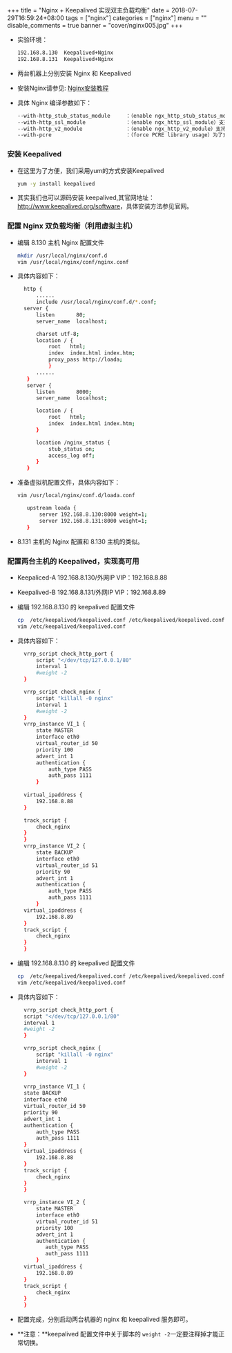 +++
title = "Nginx + Keepalived 实现双主负载均衡"
date = 2018-07-29T16:59:24+08:00
tags = ["nginx"]
categories = ["nginx"]
menu = ""
disable_comments = true
banner = "cover/nginx005.jpg"
+++

- 实验环境： 
  
  ```bash
  192.168.8.130  Keepalived+Nginx
  192.168.8.131  Keepalived+Nginx
  ```

- 两台机器上分别安装 Nginx 和 Keepalived
- 安装Nginx请参见: [Nginx安装教程](nginx-installation-and-config.md)
- 具体 Nginx 编译参数如下：


  ```bash
  --with-http_stub_status_module     ：（enable ngx_http_stub_status_module）支持Nginx状态查询
  --with-http_ssl_module             ：（enable ngx_http_ssl_module）支持https
  --with-http_v2_module              ：（enable ngx_http_v2_module）支持Google的spdy，需要ssl支持
  --with-pcre                        ：（force PCRE library usage）为了支持rewrite重写功能，必须指定pcre
  ```

### 安装 Keepalived
- 在这里为了方便，我们采用yum的方式安装Keepalived
  
  ```bash
  yum -y install keepalived
  ```
- 其实我们也可以源码安装 keepalived,其官网地址：<http://www.keepalived.org/software>，具体安装方法参见官网。


### 配置 Nginx 双负载均衡（利用虚拟主机）
- 编辑 8.130 主机 Nginx 配置文件
  
  ```bash
  mkdir /usr/local/nginx/conf.d
  vim /usr/local/nginx/conf/nginx.conf
  ```
- 具体内容如下：
  
  ```bash
    http {
        ......
        include /usr/local/nginx/conf.d/*.conf;
    server {
        listen       80;
        server_name  localhost;

        charset utf-8;
        location / {
            root   html;
            index  index.html index.htm;
            proxy_pass http://loada;
            }
        ......
     }
     server {
        listen       8000;
        server_name  localhost;

        location / {
            root   html;
            index  index.html index.htm;
        }

        location /nginx_status {
            stub_status on;
            access_log off;
        }
     }
  ```

- 准备虚拟机配置文件，具体内容如下：
  
  ```bash
  vim /usr/local/nginx/conf.d/loada.conf
  ```

  ```bash
     upstream loada {
         server 192.168.8.130:8000 weight=1;
         server 192.168.8.131:8000 weight=1;
     }
  ```
- 8.131 主机的 Nginx 配置和 8.130 主机的类似。
   
### 配置两台主机的 Keepalived，实现高可用
- Keepaliced-A 192.168.8.130/外网IP  VIP：192.168.8.88
- Keepalived-B 192.168.8.131/外网IP  VIP：192.168.8.89
- 编辑 192.168.8.130 的 keepalived 配置文件
  
  ```bash
  cp  /etc/keepalived/keepalived.conf /etc/keepalived/keepalived.conf.bak
  vim /etc/keepalived/keepalived.conf
  ```
- 具体内容如下：
  
  ```bash
    vrrp_script check_http_port {
        script "</dev/tcp/127.0.0.1/80"
        interval 1
        #weight -2
    }

    vrrp_script check_nginx {
        script "killall -0 nginx"
        interval 1
        #weight -2
    }
    vrrp_instance VI_1 {
        state MASTER
        interface eth0
        virtual_router_id 50
        priority 100
        advert_int 1
        authentication {
            auth_type PASS
            auth_pass 1111
        }
    
    virtual_ipaddress {
        192.168.8.88
    }

    track_script {
        check_nginx
    }
    }
    vrrp_instance VI_2 {
        state BACKUP
        interface eth0
        virtual_router_id 51
        priority 90
        advert_int 1
        authentication {
            auth_type PASS
            auth_pass 1111
        }
    virtual_ipaddress {
        192.168.8.89
    }
    track_script {
        check_nginx
    }
    }
  ```
- 编辑 192.168.8.130 的 keepalived 配置文件
  
  ```bash
  cp  /etc/keepalived/keepalived.conf /etc/keepalived/keepalived.conf.bak
  vim /etc/keepalived/keepalived.conf
  ```
- 具体内容如下：
  
  ```bash
    vrrp_script check_http_port {
    script "</dev/tcp/127.0.0.1/80"
    interval 1
    #weight -2
    }

    vrrp_script check_nginx {
        script "killall -0 nginx"
        interval 1
        #weight -2
    }
    
    vrrp_instance VI_1 {
    state BACKUP
    interface eth0
    virtual_router_id 50
    priority 90
    advert_int 1
    authentication {
        auth_type PASS
        auth_pass 1111
    }
    virtual_ipaddress {
        192.168.8.88
    }
    track_script {
        check_nginx
    }
    }

    vrrp_instance VI_2 {
        state MASTER
        interface eth0
        virtual_router_id 51
        priority 100
        advert_int 1
        authentication {
           auth_type PASS
           auth_pass 1111
        }
    virtual_ipaddress {
        192.168.8.89
    }
    track_script {
        check_nginx
    }
    }
  ```
- 配置完成，分别启动两台机器的 nginx 和 keepalived 服务即可。
- **注意：**keepalived 配置文件中关于脚本的 `weight -2`一定要注释掉才能正常切换。
